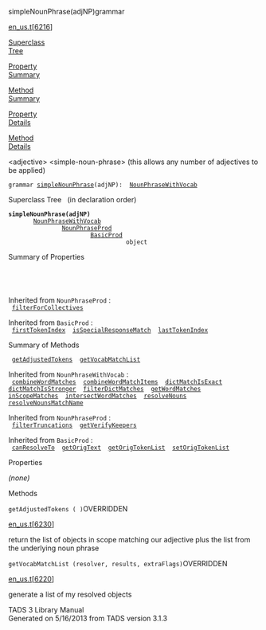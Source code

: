---
---
<span class="title">simpleNounPhrase(adjNP)</span><span class="type">grammar</span>

[en_us.t](../file/en_us.t.html)\[[6216](../source/en_us.t.html#6216)\]

[Superclass  
Tree](#_SuperClassTree_)

[Property  
Summary](#_PropSummary_)

[Method  
Summary](#_MethodSummary_)

[Property  
Details](#_Properties_)

[Method  
Details](#_Methods_)

<div class="fdesc">

\<adjective\> \<simple-noun-phrase\> (this allows any number of
adjectives to be applied)

`grammar `<span class="gramalt">[`simpleNounPhrase`](../object/simpleNounPhrase.html)`(adjNP)`</span>` :   `[`NounPhraseWithVocab`](../object/NounPhraseWithVocab.html)

</div>

<span id="_SuperClassTree_"></span>

<div class="mjhd">

<span class="hdln">Superclass Tree</span>   (in declaration order)

</div>

**`simpleNounPhrase(adjNP)`**  
`         `[`NounPhraseWithVocab`](../object/NounPhraseWithVocab.html)  
`                 `[`NounPhraseProd`](../object/NounPhraseProd.html)  
`                         `[`BasicProd`](../object/BasicProd.html)  
`                                 object`  
<span id="_PropSummary_"></span>

<div class="mjhd">

<span class="hdln">Summary of Properties</span>  

</div>

` `

` `

Inherited from `NounPhraseProd` :  
` `[`filterForCollectives`](../object/NounPhraseProd.html#filterForCollectives)`  `

Inherited from `BasicProd` :  
` `[`firstTokenIndex`](../object/BasicProd.html#firstTokenIndex)`  `[`isSpecialResponseMatch`](../object/BasicProd.html#isSpecialResponseMatch)`  `[`lastTokenIndex`](../object/BasicProd.html#lastTokenIndex)`  `

<span id="_MethodSummary_"></span>

<div class="mjhd">

<span class="hdln">Summary of Methods</span>  

</div>

` `[`getAdjustedTokens`](#getAdjustedTokens)`  `[`getVocabMatchList`](#getVocabMatchList)`  `

Inherited from `NounPhraseWithVocab` :  
` `[`combineWordMatches`](../object/NounPhraseWithVocab.html#combineWordMatches)`  `[`combineWordMatchItems`](../object/NounPhraseWithVocab.html#combineWordMatchItems)`  `[`dictMatchIsExact`](../object/NounPhraseWithVocab.html#dictMatchIsExact)`  `[`dictMatchIsStronger`](../object/NounPhraseWithVocab.html#dictMatchIsStronger)`  `[`filterDictMatches`](../object/NounPhraseWithVocab.html#filterDictMatches)`  `[`getWordMatches`](../object/NounPhraseWithVocab.html#getWordMatches)`  `[`inScopeMatches`](../object/NounPhraseWithVocab.html#inScopeMatches)`  `[`intersectWordMatches`](../object/NounPhraseWithVocab.html#intersectWordMatches)`  `[`resolveNouns`](../object/NounPhraseWithVocab.html#resolveNouns)`  `[`resolveNounsMatchName`](../object/NounPhraseWithVocab.html#resolveNounsMatchName)`  `

Inherited from `NounPhraseProd` :  
` `[`filterTruncations`](../object/NounPhraseProd.html#filterTruncations)`  `[`getVerifyKeepers`](../object/NounPhraseProd.html#getVerifyKeepers)`  `

Inherited from `BasicProd` :  
` `[`canResolveTo`](../object/BasicProd.html#canResolveTo)`  `[`getOrigText`](../object/BasicProd.html#getOrigText)`  `[`getOrigTokenList`](../object/BasicProd.html#getOrigTokenList)`  `[`setOrigTokenList`](../object/BasicProd.html#setOrigTokenList)`  `

<span id="_Properties_"></span>

<div class="mjhd">

<span class="hdln">Properties</span>  

</div>

*(none)* <span id="_Methods_"></span>

<div class="mjhd">

<span class="hdln">Methods</span>  

</div>

<span id="getAdjustedTokens"></span>

`getAdjustedTokens ( )`<span class="rem">OVERRIDDEN</span>

[en_us.t](../file/en_us.t.html)\[[6230](../source/en_us.t.html#6230)\]

<div class="desc">

return the list of objects in scope matching our adjective plus the list
from the underlying noun phrase

</div>

<span id="getVocabMatchList"></span>

`getVocabMatchList (resolver, results, extraFlags)`<span class="rem">OVERRIDDEN</span>

[en_us.t](../file/en_us.t.html)\[[6220](../source/en_us.t.html#6220)\]

<div class="desc">

generate a list of my resolved objects

</div>

<div class="ftr">

TADS 3 Library Manual  
Generated on 5/16/2013 from TADS version 3.1.3

</div>
